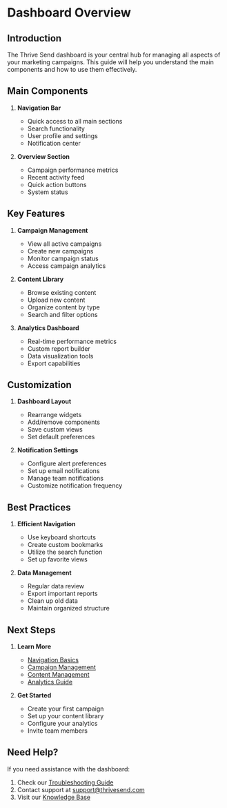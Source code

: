 # Dashboard Overview

## Introduction

The Thrive Send dashboard is your central hub for managing all aspects of your marketing campaigns. This guide will help you understand the main components and how to use them effectively.

## Main Components

1. **Navigation Bar**
   - Quick access to all main sections
   - Search functionality
   - User profile and settings
   - Notification center

2. **Overview Section**
   - Campaign performance metrics
   - Recent activity feed
   - Quick action buttons
   - System status

## Key Features

1. **Campaign Management**
   - View all active campaigns
   - Create new campaigns
   - Monitor campaign status
   - Access campaign analytics

2. **Content Library**
   - Browse existing content
   - Upload new content
   - Organize content by type
   - Search and filter options

3. **Analytics Dashboard**
   - Real-time performance metrics
   - Custom report builder
   - Data visualization tools
   - Export capabilities

## Customization

1. **Dashboard Layout**
   - Rearrange widgets
   - Add/remove components
   - Save custom views
   - Set default preferences

2. **Notification Settings**
   - Configure alert preferences
   - Set up email notifications
   - Manage team notifications
   - Customize notification frequency

## Best Practices

1. **Efficient Navigation**
   - Use keyboard shortcuts
   - Create custom bookmarks
   - Utilize the search function
   - Set up favorite views

2. **Data Management**
   - Regular data review
   - Export important reports
   - Clean up old data
   - Maintain organized structure

## Next Steps

1. **Learn More**
   - [Navigation Basics](./navigation-basics.md)
   - [Campaign Management](../core-features/campaign-management/README.md)
   - [Content Management](../core-features/content-management/README.md)
   - [Analytics Guide](../core-features/analytics/README.md)

2. **Get Started**
   - Create your first campaign
   - Set up your content library
   - Configure your analytics
   - Invite team members

## Need Help?

If you need assistance with the dashboard:
1. Check our [Troubleshooting Guide](../troubleshooting/README.md)
2. Contact support at support@thrivesend.com
3. Visit our [Knowledge Base](https://help.thrivesend.com) 